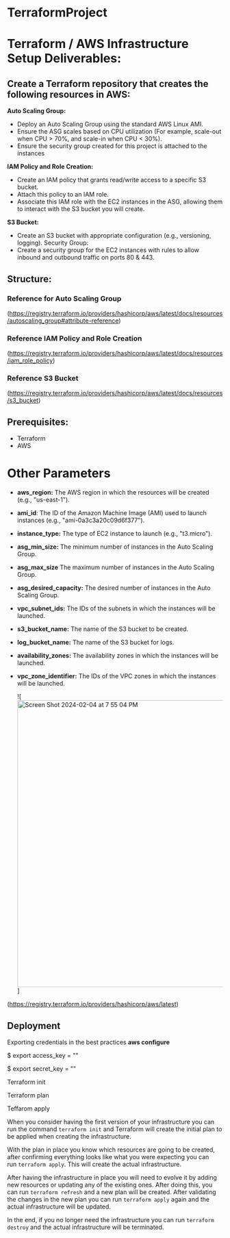 # TerraformProject

# Terraform / AWS Infrastructure Setup Deliverables:

## Create a Terraform repository that creates the following resources in AWS:

**Auto Scaling Group:**
- Deploy an Auto Scaling Group using the standard AWS Linux AMI.
- Ensure the ASG scales based on CPU utilization (For example, scale-out when CPU >
70%, and scale-in when CPU < 30%).
- Ensure the security group created for this project is attached to the instances

**IAM Policy and Role Creation:**
- Create an IAM policy that grants read/write access to a specific S3 bucket.
- Attach this policy to an IAM role.
- Associate this IAM role with the EC2 instances in the ASG, allowing them to interact
with the S3 bucket you will create.

**S3 Bucket:**
- Create an S3 bucket with appropriate configuration (e.g., versioning, logging).
Security Group:
- Create a security group for the EC2 instances with rules to allow inbound and
outbound traffic on ports 80 & 443.

## Structure:

### Reference for Auto Scaling Group
(https://registry.terraform.io/providers/hashicorp/aws/latest/docs/resources/autoscaling_group#attribute-reference)

### Reference IAM Policy and Role Creation
(https://registry.terraform.io/providers/hashicorp/aws/latest/docs/resources/iam_role_policy)

### Reference S3 Bucket 
(https://registry.terraform.io/providers/hashicorp/aws/latest/docs/resources/s3_bucket)


## Prerequisites:

* Terraform
* AWS

# Other Parameters

* **aws_region:** The AWS region in which the resources will be created (e.g., "us-east-1").

* **ami_id**: The ID of the Amazon Machine Image (AMI) used to launch instances (e.g., "ami-0a3c3a20c09d6f377").

* **instance_type:** The type of EC2 instance to launch (e.g., "t3.micro").

* **asg_min_size:** The minimum number of instances in the Auto Scaling Group.

* **asg_max_size** The maximum number of instances in the Auto Scaling Group.

* **asg_desired_capacity:** The desired number of instances in the Auto Scaling Group.

* **vpc_subnet_ids:** The IDs of the subnets in which the instances will be launched.

* **s3_bucket_name:** The name of the S3 bucket to be created.

* **log_bucket_name:** The name of the S3 bucket for logs.

* **availability_zones:** The availability zones in which the instances will be launched.

* **vpc_zone_identifier:** The IDs of the VPC zones in which the instances will be launched.

  ![<img width="670" alt="Screen Shot 2024-02-04 at 7 55 04 PM" src="https://github.com/OksanaLevchenko/TerraformProject/assets/114625801/77a91edb-1396-4ac6-b2af-50766d9c8556">]


(https://registry.terraform.io/providers/hashicorp/aws/latest)

## Deployment

Exporting credentials in the best practices **aws configure**

$ export access_key = ""

$ export secret_key = ""

Terraform init

Terraform plan

Teffarom apply

When you consider having the first version of your infrastructure you can run the command `terraform init` and Terraform will create the initial plan to be applied when creating the infrastructure.

With the plan in place you know which resources are going to be created, after confirming everything looks like what you were expecting you can run `terraform apply`. This will create the actual infrastructure.

After having the infrastructure in place you will need to evolve it by adding new resources or updating any of the existing ones. After doing this, you can run `terraform refresh` and a new plan will be created. After validating the changes in the new plan you can run `terraform apply` again and the actual infrastructure will be updated.

In the end, if you no longer need the infrastructure you can run `terraform destroy` and the actual infrastructure will be terminated.




